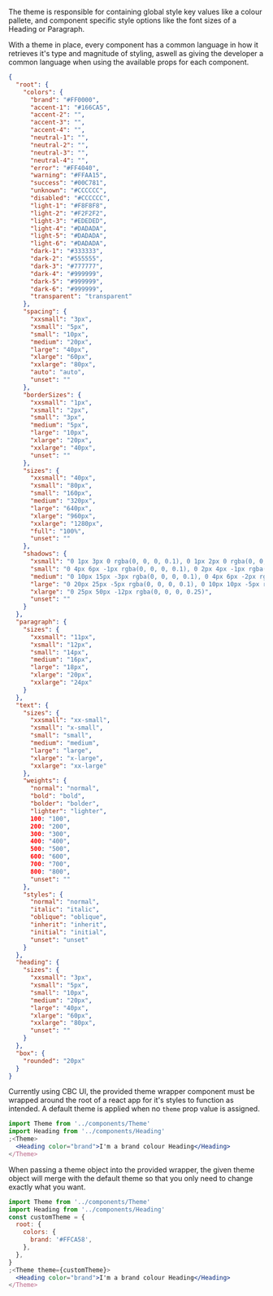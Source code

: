 The theme is responsible for containing global style key values like a colour pallete, and component specific style options like the font sizes of a Heading or Paragraph.

With a theme in place, every component has a common language in how it retrieves it's type and magnitude of styling, aswell as giving the developer a common language when using the available props for each component.

```json
{
  "root": {
    "colors": {
      "brand": "#FF0000",
      "accent-1": "#166CA5",
      "accent-2": "",
      "accent-3": "",
      "accent-4": "",
      "neutral-1": "",
      "neutral-2": "",
      "neutral-3": "",
      "neutral-4": "",
      "error": "#FF4040",
      "warning": "#FFAA15",
      "success": "#00C781",
      "unknown": "#CCCCCC",
      "disabled": "#CCCCCC",
      "light-1": "#F8F8F8",
      "light-2": "#F2F2F2",
      "light-3": "#EDEDED",
      "light-4": "#DADADA",
      "light-5": "#DADADA",
      "light-6": "#DADADA",
      "dark-1": "#333333",
      "dark-2": "#555555",
      "dark-3": "#777777",
      "dark-4": "#999999",
      "dark-5": "#999999",
      "dark-6": "#999999",
      "transparent": "transparent"
    },
    "spacing": {
      "xxsmall": "3px",
      "xsmall": "5px",
      "small": "10px",
      "medium": "20px",
      "large": "40px",
      "xlarge": "60px",
      "xxlarge": "80px",
      "auto": "auto",
      "unset": ""
    },
    "borderSizes": {
      "xxsmall": "1px",
      "xsmall": "2px",
      "small": "3px",
      "medium": "5px",
      "large": "10px",
      "xlarge": "20px",
      "xxlarge": "40px",
      "unset": ""
    },
    "sizes": {
      "xxsmall": "40px",
      "xsmall": "80px",
      "small": "160px",
      "medium": "320px",
      "large": "640px",
      "xlarge": "960px",
      "xxlarge": "1280px",
      "full": "100%",
      "unset": ""
    },
    "shadows": {
      "xsmall": "0 1px 3px 0 rgba(0, 0, 0, 0.1), 0 1px 2px 0 rgba(0, 0, 0, 0.06)",
      "small": "0 4px 6px -1px rgba(0, 0, 0, 0.1), 0 2px 4px -1px rgba(0, 0, 0, 0.06)",
      "medium": "0 10px 15px -3px rgba(0, 0, 0, 0.1), 0 4px 6px -2px rgba(0, 0, 0, 0.05)",
      "large": "0 20px 25px -5px rgba(0, 0, 0, 0.1), 0 10px 10px -5px rgba(0, 0, 0, 0.04)",
      "xlarge": "0 25px 50px -12px rgba(0, 0, 0, 0.25)",
      "unset": ""
    }
  },
  "paragraph": {
    "sizes": {
      "xxsmall": "11px",
      "xsmall": "12px",
      "small": "14px",
      "medium": "16px",
      "large": "18px",
      "xlarge": "20px",
      "xxlarge": "24px"
    }
  },
  "text": {
    "sizes": {
      "xxsmall": "xx-small",
      "xsmall": "x-small",
      "small": "small",
      "medium": "medium",
      "large": "large",
      "xlarge": "x-large",
      "xxlarge": "xx-large"
    },
    "weights": {
      "normal": "normal",
      "bold": "bold",
      "bolder": "bolder",
      "lighter": "lighter",
      100: "100",
      200: "200",
      300: "300",
      400: "400",
      500: "500",
      600: "600",
      700: "700",
      800: "800",
      "unset": ""
    },
    "styles": {
      "normal": "normal",
      "italic": "italic",
      "oblique": "oblique",
      "inherit": "inherit",
      "initial": "initial",
      "unset": "unset"
    }
  },
  "heading": {
    "sizes": {
      "xxsmall": "3px",
      "xsmall": "5px",
      "small": "10px",
      "medium": "20px",
      "large": "40px",
      "xlarge": "60px",
      "xxlarge": "80px",
      "unset": ""
    }
  },
  "box": {
    "rounded": "20px"
  }
}
```

Currently using CBC UI, the provided theme wrapper component must be wrapped around the root of a react app for it's styles to function as intended. A default theme is applied when no `theme` prop value is assigned.

```jsx
import Theme from '../components/Theme'
import Heading from '../components/Heading'
;<Theme>
  <Heading color="brand">I'm a brand colour Heading</Heading>
</Theme>
```

When passing a theme object into the provided wrapper, the given theme object will merge with the default theme so that you only need to change exactly what you want.

```jsx
import Theme from '../components/Theme'
import Heading from '../components/Heading'
const customTheme = {
  root: {
    colors: {
      brand: '#FFCA58',
    },
  },
}
;<Theme theme={customTheme}>
  <Heading color="brand">I'm a brand colour Heading</Heading>
</Theme>
```
